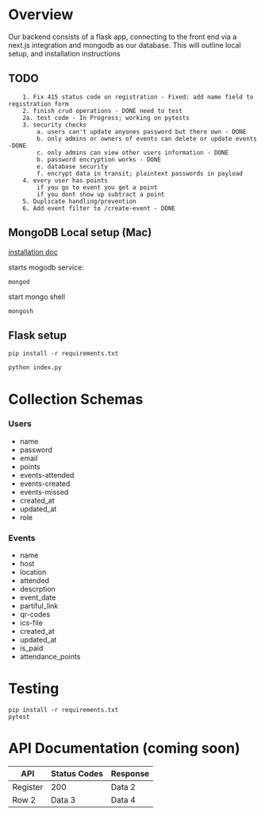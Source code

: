 # Overview

Our backend consists of a flask app, connecting to the front end via a next.js integration and mongodb as our database. This will outline local setup, and installation instructions


## TODO
        1. Fix 415 status code on registration - Fixed: add name field to registration form
        2. finish crud operations - DONE need to test
        2a. test code - In Progress; working on pytests
        3. security checks
            a. users can't update anyones password but there own - DONE
            b. only admins or owners of events can delete or update events -DONE
            c. only admins can view other users information - DONE
            b. password encryption works - DONE
            e. database security
            f. encrypt data in transit; plaintext passwords in payload
        4. every user has points
            if you go to event you get a point
            if you dont show up subtract a point
        5. Duplicate handling/prevention
        6. Add event filter to /create-event - DONE
        
## MongoDB Local setup (Mac)

[installation doc](https://www.mongodb.com/docs/manual/installation/)


starts mogodb service:

```mongod```

start mongo shell

```mongosh```


## Flask setup

``` pip install -r requirements.txt ```

```python index.py```


# Collection Schemas


### Users
* name
* password
* email
* points
* events-attended
* events-created
* events-missed
* created_at
* updated_at
* role

### Events
* name
* host
* location
* attended
* descrption
* event_date
* partiful_link
* qr-codes
* ics-file
* created_at
* updated_at
* is_paid
* attendance_points

# Testing

```
pip install -r requirements.txt
pytest
```

# API Documentation (coming soon)

| API | Status Codes | Response |
|----------|----------|----------|
|Register  | 200  | Data 2   |
| Row 2    | Data 3   | Data 4   |